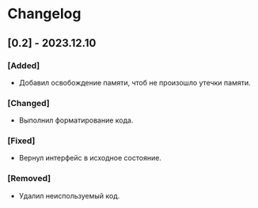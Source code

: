 
# Changelog

## [0.2] - 2023.12.10
### [Added]
- Добавил освобождение памяти, чтоб не произошло утечки памяти.

### [Changed]
- Выполнил форматирование кода.

### [Fixed]
- Вернул интерфейс в исходное состояние.

### [Removed]
- Удалил неиспользуемый код.


